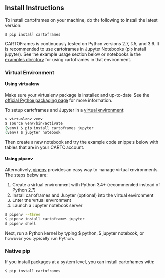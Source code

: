 ## Install Instructions


To install cartoframes on your machine, do the following to install the latest version:

```bash
$ pip install cartoframes
```

CARTOFrames is continuously tested on Python versions 2.7, 3.5, and 3.6. It is recommended to use cartoframes in Jupyter Notebooks (pip install jupyter). See the example usage section below or notebooks in the [examples directory](https://github.com/CartoDB/cartoframes/tree/master/examples) for using cartoframes in that environment.

### Virtual Environment

#### Using virtualenv

Make sure your virtualenv package is installed and up-to-date. See the [official Python packaging page](https://packaging.python.org/guides/installing-using-pip-and-virtualenv/) for more information.

To setup cartoframes and Jupyter in a [virtual environment](http://python-guide.readthedocs.io/en/latest/dev/virtualenvs/):

```bash
$ virtualenv venv
$ source venv/bin/activate
(venv) $ pip install cartoframes jupyter
(venv) $ jupyter notebook
```

Then create a new notebook and try the example code snippets below with tables that are in your CARTO account.

#### Using pipenv

Alternatively, [pipenv](https://pipenv.readthedocs.io/en/latest/) provides an easy way to manage virtual environments. The steps below are:

1.  Create a virtual environment with Python 3.4+ (recommended instead of Python 2.7)
2.  Install cartoframes and Jupyter (optional) into the virtual environment
3.  Enter the virtual environment
4.  Launch a Jupyter notebook server

```bash
$ pipenv --three
$ pipenv install cartoframes jupyter
$ pipenv shell
```

Next, run a Python kernel by typing $ python, $ jupyter notebook, or however you typically run Python.

### Native pip

If you install packages at a system level, you can install cartoframes with:

```python
$ pip install cartoframes
```
